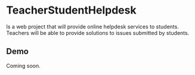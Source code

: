 # TeacherStudentHelpdesk

Is a web project that will provide online helpdesk services to students. 
Teachers will be able to provide solutions to issues submitted by students.


## Demo

Coming soon.
